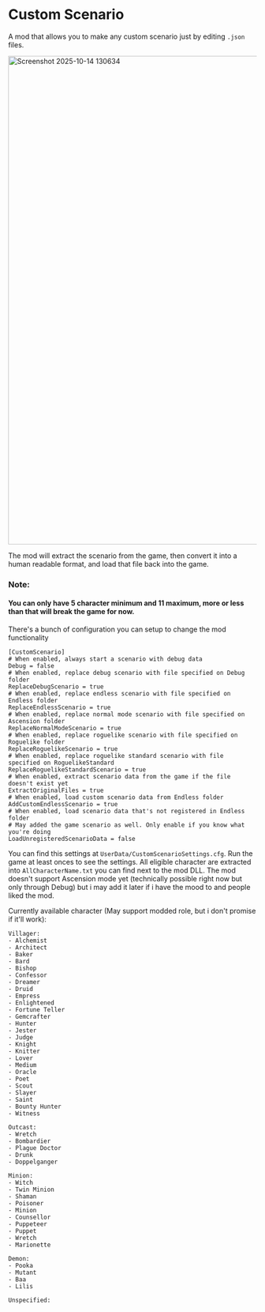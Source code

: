 # Custom Scenario
A mod that allows you to make any custom scenario just by editing `.json` files.

<img width="1911" height="989" alt="Screenshot 2025-10-14 130634" src="https://github.com/user-attachments/assets/38f0935d-22aa-4f32-b036-c2cf99187ac6" />

The mod will extract the scenario from the game, then convert it into a human readable format, and load that file back into the game.

### Note:
#### You can only have 5 character minimum and 11 maximum, more or less than that will break the game for now.

There's a bunch of configuration you can setup to change the mod functionality
```
[CustomScenario]
# When enabled, always start a scenario with debug data
Debug = false
# When enabled, replace debug scenario with file specified on Debug folder
ReplaceDebugScenario = true
# When enabled, replace endless scenario with file specified on Endless folder
ReplaceEndlessScenario = true
# When enabled, replace normal mode scenario with file specified on Ascension folder
ReplaceNormalModeScenario = true
# When enabled, replace roguelike scenario with file specified on Roguelike folder
ReplaceRoguelikeScenario = true
# When enabled, replace roguelike standard scenario with file specified on RoguelikeStandard
ReplaceRoguelikeStandardScenario = true
# When enabled, extract scenario data from the game if the file doesn't exist yet
ExtractOriginalFiles = true
# When enabled, load custom scenario data from Endless folder
AddCustomEndlessScenario = true
# When enabled, load scenario data that's not registered in Endless folder
# May added the game scenario as well. Only enable if you know what you're doing
LoadUnregisteredScenarioData = false
```
You can find this settings at `UserData/CustomScenarioSettings.cfg`. Run the game at least onces to see the settings. All eligible character are extracted into `AllCharacterName.txt` you can find next to the mod DLL. The mod doesn't support Ascension mode yet (technically possible right now but only through Debug) but i may add it later if i have the mood to and people liked the mod.

Currently available character (May support modded role, but i don't promise if it'll work):
```
Villager:
- Alchemist
- Architect
- Baker
- Bard
- Bishop
- Confessor
- Dreamer
- Druid
- Empress
- Enlightened
- Fortune Teller
- Gemcrafter
- Hunter
- Jester
- Judge
- Knight
- Knitter
- Lover
- Medium
- Oracle
- Poet
- Scout
- Slayer
- Saint
- Bounty Hunter
- Witness

Outcast:
- Wretch
- Bombardier
- Plague Doctor
- Drunk
- Doppelganger

Minion:
- Witch
- Twin Minion
- Shaman
- Poisoner
- Minion
- Counsellor
- Puppeteer
- Puppet
- Wretch
- Marionette

Demon:
- Pooka
- Mutant
- Baa
- Lilis

Unspecified:
```
